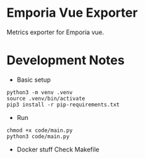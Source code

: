 # Emporia Vue Exporter
Metrics exporter for Emporia vue.


# Development Notes
- Basic setup
```
python3 -m venv .venv
source .venv/bin/activate
pip3 install -r pip-requirements.txt
```

- Run
```
chmod +x code/main.py
python3 code/main.py
```

- Docker stuff
Check Makefile
